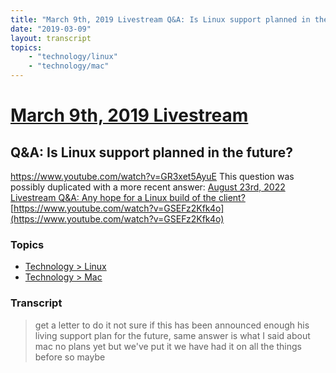 ```yaml
---
title: "March 9th, 2019 Livestream Q&A: Is Linux support planned in the future?"
date: "2019-03-09"
layout: transcript
topics:
    - "technology/linux"
    - "technology/mac"
---
```

# [March 9th, 2019 Livestream](../2019-03-09.md)
## Q&A: Is Linux support planned in the future?
https://www.youtube.com/watch?v=GR3xet5AyuE
This question was possibly duplicated with a more recent answer: [August 23rd, 2022 Livestream Q&A: Any hope for a Linux build of the client?](./yt-GSEFz2Kfk4o.md) [https://www.youtube.com/watch?v=GSEFz2Kfk4o](https://www.youtube.com/watch?v=GSEFz2Kfk4o)


### Topics
* [Technology > Linux](../topics/technology/linux.md)
* [Technology > Mac](../topics/technology/mac.md)

### Transcript

> get a letter to do it not sure if this has been announced enough his living support plan for the future, same answer is what I said about mac no plans yet but we've put it we have had it on all the things before so maybe
